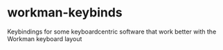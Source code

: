 # workman-keybinds
Keybindings for some keyboardcentric software that work better with the Workman keyboard layout
